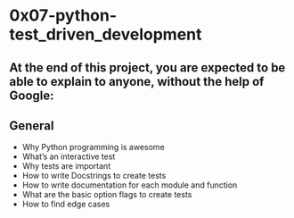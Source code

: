 # 0x07-python-test_driven_development

## At the end of this project, you are expected to be able to explain to anyone, without the help of Google:

## General

- Why Python programming is awesome
- What’s an interactive test
- Why tests are important
- How to write Docstrings to create tests
- How to write documentation for each module and function
- What are the basic option flags to create tests
- How to find edge cases
